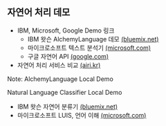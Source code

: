 ## 자연어 처리 데모

- IBM, Microsoft, Google Demo 링크
    - IBM 왓슨 AlchemyLanguage 데모
        [(bluemix.net)<i class="icon icon-link"></i>](https://alchemy-language-demo.mybluemix.net/) <!-- .element: target="_blank" rel="noopener" -->
    - 마이크로소프트 텍스트 분석기
        [(microsoft.com)<i class="icon icon-link"></i>](https://www.microsoft.com/cognitive-services/en-us/text-analytics-api) <!-- .element: target="_blank" rel="noopener" -->
    - 구글 자연어 API
        [(google.com)<i class="icon icon-link"></i>](https://cloud.google.com/natural-language/) <!-- .element: target="_blank" rel="noopener" -->
- 자연어 처리 서비스 비교
    [(airi.kr)<i class="icon icon-link"></i>](/airi-demo/battle-text) <!-- .element: target="_blank" rel="noopener" -->

Note:
AlchemyLanguage Local Demo
<!-- https://gc-airi-demo.keyma.kr/3000 -->
Natural Language Classifier Local Demo
<!-- https://gc-airi-demo.keyma.kr/3060 -->
- IBM 왓슨 자연어 분류기
  [(bluemix.net)<i class="icon icon-link"></i>](http://natural-language-classifier-demo.mybluemix.net/) <!-- .element: target="_blank" rel="noopener" -->
- 마이크로소프트 LUIS, 언어 이해
  [(microsoft.com)<i class="icon icon-link"></i>](https://www.microsoft.com/cognitive-services/en-us/language-understanding-intelligent-service-luis) <!-- .element: target="_blank" rel="noopener" -->
